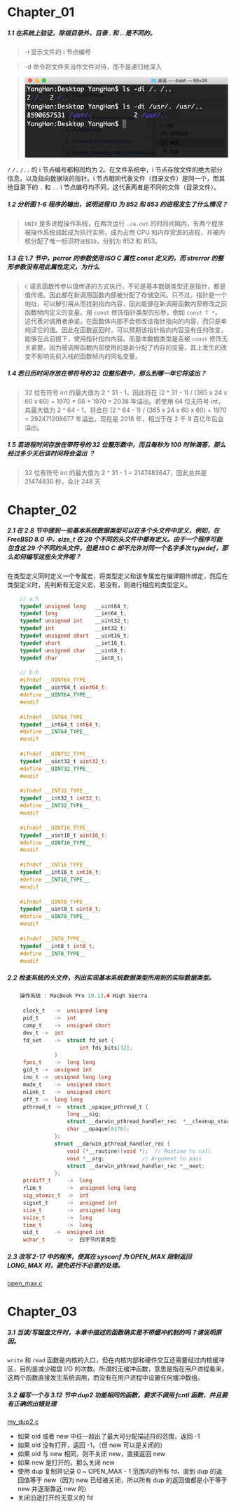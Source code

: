 
# Chapter_01

##### 1.1 在系统上验证，除根目录外，目录 . 和 .. 是不同的。

> -i 显示文件的 i 节点编号

> -d 命令将文件夹当作文件对待，而不是递归地深入

> ![](https://github.com/YangXiaoHei/APUE/blob/master/Image/1.1.png)

`/` `/.` `/..` 的 i 节点编号都相同均为 2。在文件系统中，i 节点存放文件的绝大部分信息，以及指向数据块的指针。i 节点相同代表文件（目录文件）是同一个，而其他目录下的 `.` 和 `..` i 节点编号均不同，这代表两者是不同的文件（目录文件）。

##### 1.2 分析图 1-6 程序的输出，说明进程 ID 为 852 和 853 的进程发生了什么情况？

> `UNIX` 是多进程操作系统，在两次运行 `./a.out` 的时间间隔内，有两个程序被操作系统调起成为执行实例，成为占用 CPU 和内存资源的进程，并被内核分配了唯一标识符`进程ID`，分别为 852 和 853。

##### 1.3 在 1.7 节中，perror 的参数使用 ISO C 属性 const 定义的，而 strerror 的整形参数没有用此属性定义，为什么

> `C` 语言函数传参以值传递的方式执行，不论是基本数据类型还是指针，都是值传递。因此都在新调用函数内部被分配了存储空间。只不过，指针是一个地址，可以解引用从而找到指向内容，因此能够在新调用函数内部修改之前函数帧内定义的变量。用 `const` 修饰指针类型的形参，例如 `const T *`， 这代表对调用者承诺，在函数体内部不会修改该指针指向的内容，而只是单纯读它的值。因此在函数返回时，可以预期该指针指向内容没有任何改变，能够在此前提下，使用指针指向内容。而基本数据类型是否被 `const` 修饰无关紧要，因为被调用函数内部使用的是新分配了内存的变量，其上发生的改变不影响先前入栈的函数帧内的同名变量。

##### 1.4 若日历时间存放在带符号的 32 位整形数中，那么到哪一年它将溢出？

> 32 位有符号 int 的最大值为 2 ^ 31 - 1，因此将在 (2 ^ 31 - 1) / (365 x 24 x 60 x 60) + 1970 = 68 + 1970 = 2038 年溢出。若使用 64 位无符号 int，其最大值为 2 ^ 64 - 1，将会在 (2 ^ 64 - 1) / (365 x 24 x 60 x 60) + 1970 = 292471208677 年溢出，现在是 2018 年，相当于在 2 千 9 百亿年后会溢出。


##### 1.5 若进程时间存放在带符号的 32 位整形数中，而且每秒为 100 时钟滴答，那么经过多少天后该时间将会溢出 ？ 

> 32 位有符号 int 的最大值为 2 ^ 31 - 1 = 2147483647，因此总共是 21474836 秒，合计 248 天


# Chapter_02

##### 2.1   在 2.8 节中提到一些基本系统数据类型可以在多个头文件中定义，例如，在 FreeBSD 8.0 中，size_t 在 29 个不同的头文件中都有定义。由于一个程序可能包含这 29 个不同的头文件，但是 ISO C 却不允许对同一个名字多次 typedef，那么如何编写这些头文件呢？

在类型定义同时定义一个专属宏，将类型定义和该专属宏在编译期作绑定，然后在类型定义时，先判断有无定义宏，若没有，则进行相应的类型定义。

```C
	// a.h
	typedef unsigned long   __uint64_t;
	typedef long            __int64_t;
	typedef unsigned int    __uint32_t;
	typedef int             __int32_t;
	typedef unsigned short  __uint16_t;
	typedef short           __int16_t;
	typedef unsigned char   __uint8_t;
	typedef char            __int8_t;

	// b.h
	#ifndef __UINT64_TYPE__
	typedef __uint64_t uint64_t;
	#define __UINT64_TYPE__
	#endif

	#ifndef __INT64_TYPE__
	typedef __int64_t int64_t;
	#define __INT64_TYPE__
	#endif

	#ifndef __UINT32_TYPE__
	typedef __uint32_t uint32_t;
	#define __UINT32_TYPE__
	#endif

	#ifndef __INT32_TYPE__
	typedef __int32_t int32_t;
	#define __INT32_TYPE__
	#endif

	#ifndef __UINT16_TYPE__
	typedef __uint16_t uint16_t;
	#define __UINT16_TYPE__
	#endif

	#ifndef __INT16_TYPE__
	typedef __int16_t int16_t;
	#define __INT16_TYPE__
	#endif

	#ifndef __UINT8_TYPE__
	typedef __uint8_t uint8_t;
	#define __UINT8_TYPE__
	#endif

	#ifndef __INT8_TYPE__
	typedef __int8_t int8_t;
	#define __INT8_TYPE__
	#endif
```
 ##### 2.2  检查系统的头文件，列出实现基本系统数据类型所用到的实际数据类型。
 ```C
	 操作系统 : MacBook Pro 10.13.4 High Sierra
	 
	  clock_t 	-> 	unsigned long
	  pid_t 	-> 	int
	  comp_t	-> 	unsigned short
	  dev_t	-> 	int
	  fd_set	-> 	struct fd_set {
	    				int fds_bits[32];
				}
	  fpos_t	->	long long
	  gid_t	->	unsigned int
	  ino_t	->	unsigned long long
	  mode_t	->	unsigned short
	  nlink_t	->	unsigned short
	  off_t	->	long long
	  pthread_t	->	struct _opaque_pthread_t {
					long __sig;
					struct __darwin_pthread_handler_rec  *__cleanup_stack;
					char __opaque[8176];
				};
				struct __darwin_pthread_handler_rec {
					void (*__routine)(void *);	// Routine to call
					void *__arg;			// Argument to pass
					struct __darwin_pthread_handler_rec *__next;
				};
	  ptrdiff_t		->	long
	  rlim_t		->	unsigned long long
	  sig_atomic_t	->	int
	  sigset_t		->	unsigned int
	  size_t		->	unsigned long
	  ssize_t		->	long
	  time_t		->	long
	  uid_t		->	unsigned int
	  wchar_t		-> 	四字节内置类型
```

##### 2.3 改写 2-17 中的程序，使其在 sysconf 为 OPEN_MAX 限制返回 LONG_MAX 时，避免进行不必要的处理。

[open_max.c](https://github.com/YangXiaoHei/APUE/blob/master/Chapter_02/open_max.c)

# Chapter_03

##### 3.1 当读/写磁盘文件时，本章中描述的函数确实是不带缓冲机制的吗？请说明原因。

`write` 和 `read` 函数是内核的入口，但在内核内部和硬件交互还需要经过内核缓冲区，目的是减少磁盘 I/O 的次数。所谓的无缓冲函数，意思是指在用户进程看来，这两个函数直接发生系统调用，而没有在用户进程中设置任何缓冲数组。

##### 3.2 编写一个与 3.12 节中 dup2 功能相同的函数，要求不调用 fcntl 函数，并且要有正确的出错处理

[my_dup2.c](https://github.com/YangXiaoHei/APUE/blob/master/Chapter_03/Practise_3_02.c)

* 如果 old 或者 new 中任一超出了最大可分配描述符的范围，返回 -1
* 如果 old 没有打开，返回 -1，（但 new 可以是关闭的）
* 如果 old 与 new 相同，则不关闭 new，直接返回 new
* 如果 new 是打开的，那么关闭 new
* 使用 dup 复制并记录 0 ~ OPEN_MAX - 1 范围内的所有 fd，直到 dup 的返回值等于 new（因为 new 已经被关闭，所以所有 dup 的返回值都是小于等于 new 并逐渐靠近 new 的）
* 关闭沿途打开的无意义的 fd


